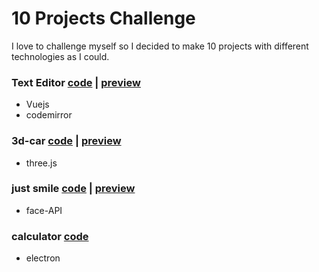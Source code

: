 # 10 Projects Challenge
I love to challenge myself so I decided to make 10 projects with different technologies as I could.
### Text Editor [code](https://github.com/ahmadfathy97/10-projects-challenge/tree/text-editor) |  [preview](https://online-text-editor.netlify.app/)
  * Vuejs
  * codemirror

### 3d-car [code](https://github.com/ahmadfathy97/10-projects-challenge/tree/3d-car) | [preview](https://3d-car.netlify.app/)
  * three.js

### just smile [code](https://github.com/ahmadfathy97/10-projects-challenge/tree/face-recognition) |  [preview](https://just-smile.netlify.app/)
  * face-API

### calculator [code](https://github.com/ahmadfathy97/10-projects-challenge/tree/calculator)
  * electron
